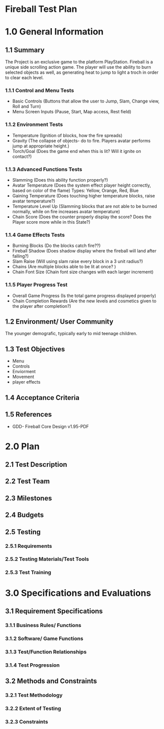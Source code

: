 # Fireball Test Plan

# 1.0 General Information
## 1.1 Summary
The Project is an exclusive game to the platform PlayStation. Fireball is a unique side scrolling action game. The player will use the ability to burn selected objects as well, as generating heat to jump to light a troch in order to clear each level.  
### 1.1.1 Control and Menu Tests  
* Basic Controls 
 (Buttons that allow the user to Jump, Slam, Change view, Roll and Turn)
 * Menu Screen Inputs 
 (Pause, Start, Map access, Rest field)
### 1.1.2 Environment Tests
* Temperature 
 (Ignition of blocks, how the fire spreads) 
* Gravity 
 (The collapse of objects- do to fire. Players avatar performs jump at appropriate height.)
* Torch/Goal 
 (Does the game end when this is lit? Will it ignite on contact?)	
### 1.1.3 Advanced Functions Tests
* Slamming 
 (Does this ability function properly?)
* Avatar Temperature 
 (Does the system effect player height correctly, based on color of the flame) Types: Yellow,   Orange, Red, Blue 
* Gaining Temperature 
 (Does touching higher temperature blocks, raise avatar temperature?) 
* Temperature Level Up
(Slamming blocks that are not able to be burned normally, while on fire increases avatar temperature)
* Chain Score 
 (Does the counter properly display the score? Does the Player score more while in this State?)
### 1.1.4 Game Effects Tests
* Burning Blocks 
 (Do the blocks catch fire??)   
* Fireball Shadow 
 (Does shadow display where the fireball will land after falling?)
* Slam Raise 
 (Will using slam raise every block in a 3 unit radius?)
* Chains 
 (Are multiple blocks able to be lit at once? )
* Chain Font Size 
 (Chain font size changes with each larger increment)
### 1.1.5 Player Progress Test 
 * Overall Game Progress 
 (Is the total game progress displayed properly)
* Chain Completion Rewards 
 (Are the new levels and cosmetics given to the player after completion?)

## 1.2 Environment/ User Community 
The younger demografic, typically early to mid teenage children.

## 1.3 Test Objectives 
* Menu
* Controls
* Enviorment
* Movement
* player effects
## 1.4 Acceptance Criteria 


## 1.5 References 
* GDD- Fireball Core Design v1.95-PDF  

# 2.0 Plan
## 2.1 Test Description  

## 2.2 Test Team

## 2.3 Milestones

## 2.4 Budgets

## 2.5 Testing 

### 2.5.1 Requirements
	
### 2.5.2 Testing Materials/Test Tools
	
### 2.5.3 Test Training 

# 3.0 Specifications and Evaluations 
## 3.1 Requirement Specifications 

### 3.1.1 Business Rules/ Functions

### 3.1.2 Software/ Game Functions 

### 3.1.3 Test/Function Relationships 

### 3.1.4 Test Progression 

## 3.2 Methods and Constraints 
	
### 3.2.1 Test Methodology 
	
### 3.2.2 Extent of Testing 
	
### 3.2.3 Constraints

